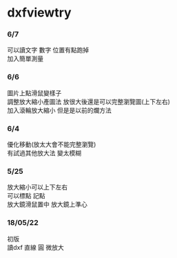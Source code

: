 # dxfviewtry
### 6/7
可以讀文字 數字 位置有點跑掉<br>
加入簡單測量
### 6/6
圖片上點滑鼠變樣子<br>
調整放大縮小產圖法 放很大後還是可以完整瀏覽圖(上下左右)<br>
加入滾輪放大縮小 但是是以前的爛方法
### 6/4
優化移動(放太大會不能完整瀏覽)<br>
有試過其他放大法 變太模糊
### 5/25
放大縮小可以上下左右<br>
可以標點 記點<br>
放大鏡滑鼠置中 放大鏡上準心
### 18/05/22
初版<br>
讀dxf 直線 圓 微放大